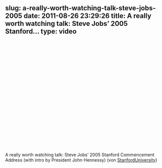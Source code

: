 slug: a-really-worth-watching-talk-steve-jobs-2005
date: 2011-08-26 23:29:26
title: A really worth watching talk: Steve Jobs’ 2005 Stanford...
type: video
---

<object width="425" height="344"><param name="movie" value="http://www.youtube.com/v/Hd_ptbiPoXM?version=3"></param><param name="allowFullScreen" value="true"></param><param name="allowscriptaccess" value="always"></param><embed src="http://www.youtube.com/v/Hd_ptbiPoXM?version=3" type="application/x-shockwave-flash" width="425" height="344" allowscriptaccess="always" allowfullscreen="true"></embed></object>

A really worth watching talk: Steve Jobs’ 2005 Stanford Commencement Address (with intro by President John Hennessy) (von [StanfordUniversity](http://www.youtube.com/watch?v=Hd_ptbiPoXM&feature=player_embedded))
